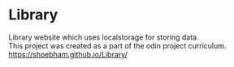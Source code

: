 # Library
Library website which uses localstorage for storing data.<br>
This project was created as a part of the odin project curriculum.<br>
https://shoebham.github.io/Library/
